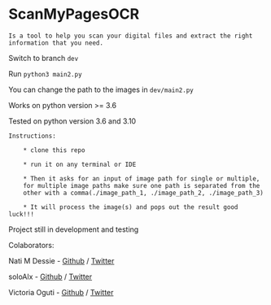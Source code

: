 # ScanMyPagesOCR
	Is a tool to help you scan your digital files and extract the right information that you need.

Switch to branch `dev`

Run `python3 main2.py`

You can change the path to the images in `dev/main2.py`

Works on python version >= 3.6

Tested on python version 3.6 and 3.10

	Instructions:
		
		* clone this repo
	
		* run it on any terminal or IDE
 		
		* Then it asks for an input of image path for single or multiple,
		for multiple image paths make sure one path is separated from the
		other with a comma(./image_path_1, ./image_path_2, ./image_path_3)
	
		* It will process the image(s) and pops out the result good luck!!!


Project still in development and testing

Colaborators:

Nati M Dessie - [Github](https://github.com/Natiman58) / [Twitter](https://twitter.com/NManyazewal) 

soloAlx - [Github](https://github.com/soloALX) / [Twitter](https://twitter.com/solomonaau188)

Victoria Oguti - [Github](https://github.com/Victoria-20) / [Twitter](https://twitter.com/victoriaocon5)
